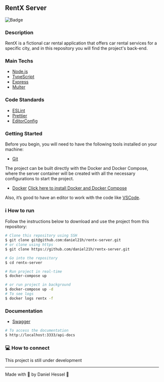 ## RentX Server
![Badge](https://img.shields.io/static/v1?label=DH&message=DOSOMETHINGGREAT&color=0070f3&style=<0070f3>&logo=rocket)

### Description

RentX is a fictional car rental application that offers car rental services for a specific city, and in this repository you will find the project's back-end.

### Main Techs

- [Node.js](https://nodejs.org/en/)
- [TypeScript](https://www.typescriptlang.org/)
- [Express](https://expressjs.com/pt-br/)
- [Multer](https://www.npmjs.com/package/multer)

### Code Standards

- [ESLint](https://eslint.org/)
- [Prettier](https://prettier.io/)
- [EditorConfig](https://editorconfig.org/)

### Getting Started

Before you begin, you will need to have the following tools installed on your machine:
- [Git](https://git-scm.com)


The project can be built directly with the Docker and Docker Compose, where the server container will be created with all the necessary configurations to start the project.
- [Docker](https://www.docker.com/)
[Click here to install Docker and Docker Compose](https://www.notion.so/Docker-e-Docker-Compose-16771f2ceefe4a05a8c29df4ca49e97a)

Also, it’s good to have an editor to work with the code like [VSCode](https://code.visualstudio.com/).

### :information_source: How to run

Follow the instructions below to download and use the project from this repository:

```bash
# Clone this repository using SSH
$ git clone git@github.com:daniel21h/rentx-server.git
# or clone using https
$ git clone https://github.com/daniel21h/rentx-server.git

# Go into the repository
$ cd rentx-server

# Run project in real-time
$ docker-compose up

# or run project in background
$ docker-compose up -d
# To see logs
$ docker logs rentx -f
```

### Documentation

- [Swagger](https://swagger.io/)

```bash
# To access the documentation
$ http://localhost:3333/api-docs
```

### :computer: How to connect

This project is still under development

---

Made with :blue_heart: by Daniel Hessel :wave:
